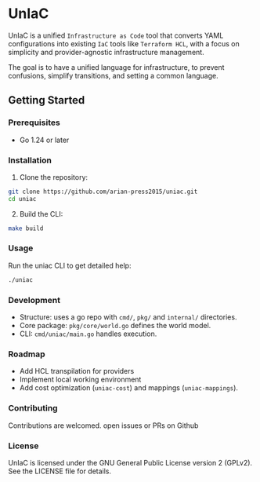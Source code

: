 # UnIaC

UnIaC is a unified `Infrastructure as Code` tool that converts YAML configurations into existing `IaC` tools like `Terraform HCL`, with a focus on simplicity and provider-agnostic infrastructure management.

The goal is to have a unified language for infrastructure, to prevent confusions, simplify transitions, and setting a common language.

## Getting Started

### Prerequisites
- Go 1.24 or later

### Installation

1. Clone the repository:

```bash
git clone https://github.com/arian-press2015/uniac.git
cd uniac
```

2. Build the CLI:

```bash
make build
```

### Usage

Run the uniac CLI to get detailed help:

```bash
./uniac
```

### Development

- Structure: uses a go repo with `cmd/`, `pkg/` and `internal/` directories.
- Core package: `pkg/core/world.go` defines the world model.
- CLI: `cmd/uniac/main.go` handles execution.

### Roadmap

- Add HCL transpilation for providers
- Implement local working environment
- Add cost optimization (`uniac-cost`) and mappings (`uniac-mappings`).

### Contributing

Contributions are welcomed. open issues or PRs on Github

### License

UnIaC is licensed under the GNU General Public License version 2 (GPLv2). See the LICENSE file for details.

